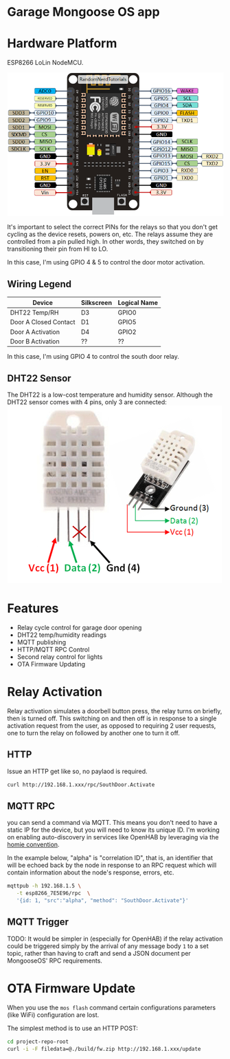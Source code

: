 # Garage Mongoose OS app

# Hardware Platform
ESP8266 LoLin NodeMCU. 

<img src="docs/ESP8266-NodeMCU-kit-12-E-pinout-gpio-pin.png">

It's important to select the correct PINs for the relays so that you don't get cycling as the device resets, powers on, etc. The relays assume they are controlled from a pin pulled high. In other words, they switched on by transitioning their pin from HI to LO.

In this case, I'm using GPIO 4 & 5 to control the door motor activation.

## Wiring Legend
Device                | Silkscreen | Logical Name 
------------          | ---------- | -------------
DHT22 Temp/RH         | D3         | GPIO0
Door A Closed Contact | D1         | GPIO5
Door A Activation     | D4         | GPIO2
Door B Activation     | ??         | ??

In this case, I'm using GPIO 4 to control the south door relay.

## DHT22 Sensor
The DHT22 is a low-cost temperature and humidity sensor. Although the DHT22 sensor comes with 4 pins, only 3 are connected:
<img src="./docs/DHT22-Sensor-Pinout.png">


# Features
 * Relay cycle control for garage door opening
 * DHT22 temp/humidity readings
 * MQTT publishing
 * HTTP/MQTT RPC Control
 * Second relay control for lights
 * OTA Firmware Updating

 # Relay Activation
 Relay activation simulates a doorbell button press, the relay turns on briefly, then is turned off. This switching on and then off is in response to a single activation request from the user, as opposed to requiring 2 user requests, one to turn the relay on followed by another one to turn it off. 
 ## HTTP
 Issue an HTTP get like so, no paylaod is required. 
 ```bash
 curl http://192.168.1.xxx/rpc/SouthDoor.Activate
 ```

 ## MQTT RPC
 you can send a command via MQTT. This means you don't need to have a static IP for the device, but you will need to know its unique ID. I'm working on enabling auto-discovery in services like OpenHAB by leveraging via the [homie convention](https://homieiot.github.io).

In the example below, "alpha" is "correlation ID", that is, an identifier that will be echoed back by the node in response to an RPC request which will contain information about the node's response, errors, etc. 

 ```bash
 mqttpub -h 192.168.1.5 \
    -t esp8266_7E5E96/rpc  \
    '{id: 1, "src":"alpha", "method": "SouthDoor.Activate"}' 
 ```

## MQTT Trigger
TODO: It would be simpler in (especially for OpenHAB) if the relay activation could be triggered simply by the arrival of any message body `1` to a set topic, rather than having to craft and send a JSON document per MongooseOS' RPC requirements.


# OTA Firmware Update
When you use the `mos flash` command certain configurations parameters (like WiFi) configuration are lost.

The simplest method is to use an HTTP POST:
```bash
cd project-repo-root
curl -i -F filedata=@./build/fw.zip http://192.168.1.xxx/update
```